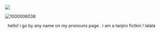 ![](https://komarev.com/ghpvc/?username=tanjirokamadoirl&color=green&base=1477&label=the+demon+slayer+corp!)

![1000006038](https://github.com/user-attachments/assets/c18abccf-f455-458a-8891-98253b7f38c2)

<p align="center" />
hello! i go by any name on my pronouns page . i am a tanjiro fictkin !
lalala

